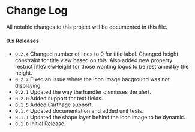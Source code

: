 # Change Log
All notable changes to this project will be documented in this file.

#### 0.x Releases
- `0.2.4` Changed number of lines to 0 for title label. Changed height constraint for title view based on this. Also added new property restrictTitleViewHeight for those wanting logos to be restrained by the height. 
- `0.2.2` Fixed an issue where the icon image bacground was not displaying.
- `0.2.1` Updated the way the handler dismisses the alert.
- `0.2.0` Added support for text fields.
- `0.1.5` Added Carthage support.
- `0.1.4` Updated documentation and added unit tests.
- `0.1.1` Updated the shape layer behind the icon image to be dynamic.
- `0.1.0` Initial Release.
